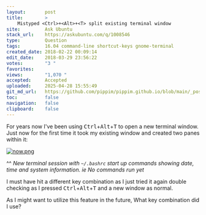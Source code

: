 ```yaml
---
layout:       post
title:        >
    Mistyped <Ctrl>+<Alt>+<T> split existing terminal window
site:         Ask Ubuntu
stack_url:    https://askubuntu.com/q/1008546
type:         Question
tags:         16.04 command-line shortcut-keys gnome-terminal
created_date: 2018-02-22 00:09:14
edit_date:    2018-03-29 23:56:22
votes:        "3 "
favorites:    
views:        "1,070 "
accepted:     Accepted
uploaded:     2025-04-28 15:55:49
git_md_url:   https://github.com/pippim/pippim.github.io/blob/main/_posts/2018/2018-02-22-Mistyped-_Ctrl___Alt___T_-split-existing-terminal-window.md
toc:          false
navigation:   false
clipboard:    false
---
```


For years now I've been using <kbd>Ctrl</kbd>+<kbd>Alt</kbd>+<kbd>T</kbd> to open a new terminal window. Just now for the first time it took my existing window and created two panes within it:

[![now.png][1]][1]

^^ *New terminal session with `~/.bashrc` start up commands showing date, time and system information. ie No commands run yet*

I must have hit a different key combination as I just tried it again double checking as I pressed <kbd>Ctrl</kbd>+<kbd>Alt</kbd>+<kbd>T</kbd> and a new window as normal.

As I might want to utilize this feature in the future, What key combination did I use?


  [1]: https://pippim.github.io/assets/img/posts/2018/qEbbV.png
